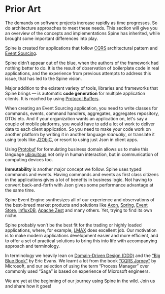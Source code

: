 # Prior Art

The demands on software projects increase rapidly as time progresses. So do architecture approaches to meet these needs.
This section will give you an overview of the concepts and implementations Spine has inherited, while brought some important differences into play.

Spine is created for applications that follow [CQRS](http://martinfowler.com/bliki/CQRS.html) architectural pattern and [Event Sourcing](http://martinfowler.com/eaaDev/EventSourcing.html).

Spine didn’t appear out of the blue, when the authors of the framework had nothing better to do. It is the result of observation of boilerplate code in real applications, and the experience from previous attempts to address this issue, that has led to the Spine vision.

Major addition to the existent variety of tools, libraries and frameworks that Spine brings — is automatic **code generation** for multiple application clients. It is reached by using [Protocol Buffers](https://developers.google.com/protocol-buffers/docs/overview).

When creating an Event Sourcing application, you need to write classes for commands, events, command handlers, aggregates, aggregates repository, DTOs etc.
And if your organization wants an application on, let's say a couple of mobile platforms, you would have to add a lot of work to deliver data to each client application.
So you need to make your code work on another platform by writing it in another language *manually*, or translate it using tools like [J2ObjC](http://j2objc.org/), or resort to using just Json in client apps.

Using [Protobuf](https://developers.google.com/protocol-buffers/docs/overview) for formulating business domain allows us
 to make this language [ubiquitous](http://martinfowler.com/bliki/UbiquitousLanguage.html) not only in human interaction, but in communication of computing devices too.


**Immutability** is another major concept we follow.
Spine uses typed commands and events. Having commands and events as first class citizens in the applications gives a lot of benefits in business logic. Not having to convert back-and-forth with Json gives some performance advantage at the same time.

 Spine Event Engine synthesizes all of our experience and observations of the best-breed market products and solutions like [Axon](http://www.axonframework.org/), [Spring](https://spring.io/), [Event Store](https://geteventstore.com/), [InfluxDB](https://influxdata.com/), [Apache Zest](https://zest.apache.org/) and many others. Yet, trying to find its own niche.

 Spine probably won’t be the best fit for the trading or highly loaded applications, where, for example, [LMAX](https://www.lmax.com/) does excellent job. Our motivation is to make modern applications development easier and more efficient, and to offer a set of practical solutions to bring this into life with accompanying approach and terminology.

In terminology we heavily lean on [Domain-Driven Design (DDD)](http://www.grpc.io/posts/principles/) and the [“Big Blue Book”](http://www.amazon.com/Domain-Driven-Design-Tackling-Complexity-Software/dp/0321125215) by Eric Evans. We learnt a lot from the book [“CQRS Jorney”](https://msdn.microsoft.com/en-us/library/jj554200.aspx) by Microsoft, and our selection of using the term “Process Manager” over commonly used “Saga” is based on experience of Microsoft engineers.

We are yet at the beginning of our journey using Spine in the wild. Join us and share how it goes!
